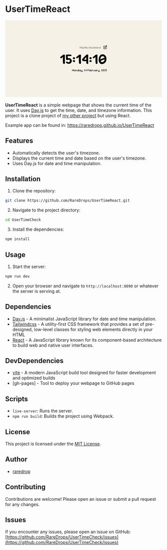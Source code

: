 # UserTimeReact
![demo.gif](https://raw.githubusercontent.com/RareDrops/UserTimeCheck/refs/heads/master/.github/images/demo.gif)

**UserTimeReact** is a simple webpage that shows the current time of the user. It uses [Day.js](https://day.js.org/) to get the time, date, and timezone information. This project is a clone project of [my other project](https://github.com/RareDrops/UserTimeCheck) but using React.

Example app can be found in: https://raredrops.github.io/UserTimeReact

## Features

- Automatically detects the user's timezone.
- Displays the current time and date based on the user's timezone.
- Uses Day.js for date and time manipulation.

## Installation

1. Clone the repository:

```bash
git clone https://github.com/RareDrops/UserTimeReact.git
```

2. Navigate to the project directory:

```bash
cd UserTimeCheck
```

3. Install the dependencies:

```bash
npm install
```

## Usage

1. Start the server:

```bash
npm run dev
```

2. Open your browser and navigate to `http://localhost:8090` or whatever the server is serving at.

## Dependencies

- [Day.js](https://day.js.org/) - A minimalist JavaScript library for date and time manipulation.
- [Tailwindcss](https://tailwindcss.com/) - A utility-first CSS framework that provides a set of pre-designed, low-level classes for styling web elements directly in your HTML
- [React](https://react.dev/) - A JavaScript library known for its component-based architecture to build web and native user interfaces.

## DevDependencies

- [vite](https://vite.dev/) - A modern JavaScript build tool designed for faster development and optimized builds
- [gh-pages] - Tool to deploy your webpage to GitHub pages

## Scripts
- `live-server`: Runs the server.
- `npm run build`: Builds the project using Webpack.

## License

This project is licensed under the [MIT License](https://github.com/RareDrops/UserTimeCheck/blob/master/LICENSE).

## Author

- [raredrop](https://github.com/RareDrops)

## Contributing

Contributions are welcome! Please open an issue or submit a pull request for any changes.

## Issues

If you encounter any issues, please open an issue on GitHub: [https://github.com/RareDrops/UserTimeCheck/issues](https://github.com/RareDrops/UserTimeCheck/issues)
